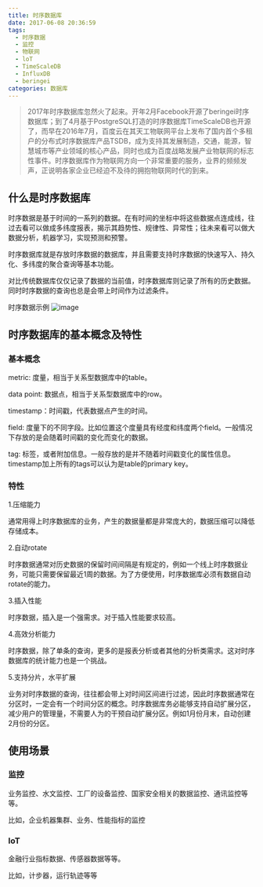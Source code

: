 ```yaml
---
title: 时序数据库
date: 2017-06-08 20:36:59
tags: 
  - 时序数据
  - 监控
  - 物联网
  - loT
  - TimeScaleDB
  - InfluxDB
  - beringei
categories: 数据库
---
```


> 2017年时序数据库忽然火了起来。开年2月Facebook开源了beringei时序数据库；到了4月基于PostgreSQL打造的时序数据库TimeScaleDB也开源了，而早在2016年7月，百度云在其天工物联网平台上发布了国内首个多租户的分布式时序数据库产品TSDB，成为支持其发展制造，交通，能源，智慧城市等产业领域的核心产品，同时也成为百度战略发展产业物联网的标志性事件。时序数据库作为物联网方向一个非常重要的服务，业界的频频发声，正说明各家企业已经迫不及待的拥抱物联网时代的到来。

<!-- more -->

## 什么是时序数据库

时序数据是基于时间的一系列的数据。在有时间的坐标中将这些数据点连成线，往过去看可以做成多纬度报表，揭示其趋势性、规律性、异常性；往未来看可以做大数据分析，机器学习，实现预测和预警。

时序数据库就是存放时序数据的数据库，并且需要支持时序数据的快速写入、持久化、多纬度的聚合查询等基本功能。

对比传统数据库仅仅记录了数据的当前值，时序数据库则记录了所有的历史数据。同时时序数据的查询也总是会带上时间作为过滤条件。

时序数据示例
![image](/images/tsdb/bsg_weather.png)


## 时序数据库的基本概念及特性

### 基本概念

metric: 度量，相当于关系型数据库中的table。

data point: 数据点，相当于关系型数据库中的row。

timestamp：时间戳，代表数据点产生的时间。

field: 度量下的不同字段。比如位置这个度量具有经度和纬度两个field。一般情况下存放的是会随着时间戳的变化而变化的数据。

tag: 标签，或者附加信息。一般存放的是并不随着时间戳变化的属性信息。timestamp加上所有的tags可以认为是table的primary key。

### 特性

1.压缩能力

通常用得上时序数据库的业务，产生的数据量都是非常庞大的，数据压缩可以降低存储成本。

2.自动rotate

时序数据通常对历史数据的保留时间间隔是有规定的，例如一个线上时序数据业务，可能只需要保留最近1周的数据。为了方便使用，时序数据库必须有数据自动rotate的能力。

3.插入性能

时序数据，插入是一个强需求。对于插入性能要求较高。

4.高效分析能力

时序数据，除了单条的查询，更多的是报表分析或者其他的分析类需求。这对时序数据库的统计能力也是一个挑战。

5.支持分片，水平扩展

业务对时序数据的查询，往往都会带上对时间区间进行过滤，因此时序数据通常在分区时，一定会有一个时间分区的概念。时序数据库务必能够支持自动扩展分区，减少用户的管理量，不需要人为的干预自动扩展分区。例如1月份月末，自动创建2月份的分区。

## 使用场景

### 监控

业务监控、水文监控、工厂的设备监控、国家安全相关的数据监控、通讯监控等等。

比如，企业机器集群、业务、性能指标的监控

### loT

金融行业指标数据、传感器数据等等。

比如，计步器，运行轨迹等等